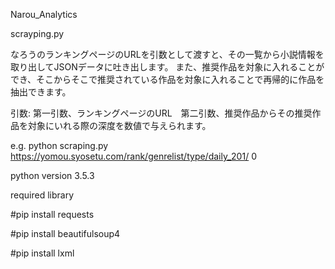 Narou_Analytics

scrayping.py 

なろうのランキングページのURLを引数として渡すと、その一覧から小説情報を取り出してJSONデータに吐き出します。
また、推奨作品を対象に入れることができ、そこからそこで推奨されている作品を対象に入れることで再帰的に作品を抽出できます。

引数: 第一引数、ランキングページのURL　第二引数、推奨作品からその推奨作品を対象にいれる際の深度を数値で与えられます。

e.g. python scraping.py https://yomou.syosetu.com/rank/genrelist/type/daily_201/ 0

python version 3.5.3

required library

#pip install requests

#pip install beautifulsoup4

#pip install lxml
